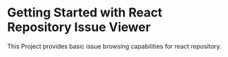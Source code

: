 # Getting Started with React Repository Issue Viewer

This Project provides basic issue browsing capabilities for react repository.

